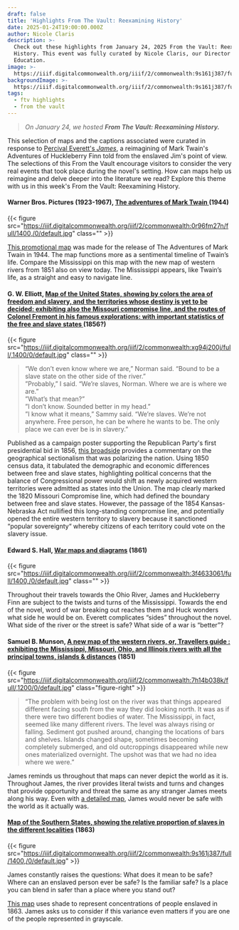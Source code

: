 ```yaml
---
draft: false
title: 'Highlights From The Vault: Reexamining History'
date: 2025-01-24T19:00:00.000Z
author: Nicole Claris
description: >-
  Check out these highlights from January 24, 2025 From the Vault: Reexamining
  History. This event was fully curated by Nicole Claris, our Director of
  Education. 
image: >-
  https://iiif.digitalcommonwealth.org/iiif/2/commonwealth:9s161j387/full/1400,/0/default.jpg
backgroundImage: >-
  https://iiif.digitalcommonwealth.org/iiif/2/commonwealth:9s161j387/full/1400,/0/default.jpg
tags:
  - ftv highlights
  - from the vault
---
```


> *On January 24, we hosted **From The Vault: Reexamining History.***

This selection of maps and the captions associated were curated in response to [Percival Everett's *James*](https://www.npr.org/2024/03/19/1239377175/james-reimagines-twains-huckleberry-finn-with-mordant-humor-and-horror), a reimagining of Mark Twain's Adventures of Huckleberry Finn told from the enslaved Jim's point of view. The selections of this From the Vault encourage visitors to consider the very real events that took place during the novel's setting. How can maps help us reimagine and delve deeper into the literature we read? Explore this theme with us in this week's From the Vault: Reexamining History.

#### Warner Bros. Pictures (1923-1967), [The adventures of Mark Twain ](https://collections.leventhalmap.org/search/commonwealth:0r96fm26c)(1944)

{{< figure src="https://iiif.digitalcommonwealth.org/iiif/2/commonwealth:0r96fm27n/full/1400,/0/default.jpg" class="" >}}

[This promotional map](https://collections.leventhalmap.org/search/commonwealth:0r96fm26c) was made for the release of The Adventures of Mark Twain in 1944. The map functions more as a sentimental timeline of Twain’s life. Compare the Mississippi on this map with the new map of western rivers from 1851 also on view today. The Mississippi appears, like Twain’s life, as a straight and easy to navigate line.

#### G. W. Elliott, [Map of the United States, showing by colors the area of freedom and slavery, and the territories whose destiny is yet to be decided: exhibiting also the Missouri compromise line, and the routes of Colonel Fremont in his famous explorations: with important statistics of the free and slave states ](https://collections.leventhalmap.org/search/commonwealth:xg94j1990)(1856?)

{{< figure src="https://iiif.digitalcommonwealth.org/iiif/2/commonwealth:xg94j200j/full/,1400/0/default.jpg" class="" >}}

> “We don’t even know where we are,” Norman said. “Bound to be a slave state on the other side of the river.” \
> ”Probably,” I said. “We’re slaves, Norman. Where we are is where we are.” \
> ”What’s that mean?” \
> ”I don’t know. Sounded better in my head.” \
> ”I know what it means,” Sammy said. “We’re slaves. We’re not anywhere. Free person, he can be where he wants to be. The only place we can ever be is in slavery.”

Published as a campaign poster supporting the Republican Party's first presidential bid in 1856, [this broadside](https://collections.leventhalmap.org/search/commonwealth:xg94j1990) provides a commentary on the geographical sectionalism that was polarizing the nation. Using 1850 census data, it tabulated the demographic and economic differences between free and slave states, highlighting political concerns that the balance of Congressional power would shift as newly acquired western territories were admitted as states into the Union. The map clearly marked the 1820 Missouri Compromise line, which had defined the boundary between free and slave states. However, the passage of the 1854 Kansas-Nebraska Act nullified this long-standing compromise line, and potentially opened the entire western territory to slavery because it sanctioned “popular sovereignty“ whereby citizens of each territory could vote on the slavery issue.

#### Edward S. Hall, [War maps and diagrams](https://collections.leventhalmap.org/search/commonwealth:3f463305r) (1861)

{{< figure src="https://iiif.digitalcommonwealth.org/iiif/2/commonwealth:3f4633061/full/1400,/0/default.jpg" class="" >}}

Throughout their travels towards the Ohio River, James and Huckleberry Finn are subject to the twists and turns of the Mississippi. Towards the end of the novel, word of war breaking out reaches them and Huck wonders what side he would be on. Everett complicates “sides” throughout the novel. What side of the river or the street is safe? What side of a war is “better”?

#### Samuel B. Munson, [A new map of the western rivers, or, Travellers guide : exhibiting the Mississippi, Missouri, Ohio, and Illinois rivers with all the principal towns, islands & distances](https://collections.leventhalmap.org/search/commonwealth:7h14b0379) (1851)

{{< figure src="https://iiif.digitalcommonwealth.org/iiif/2/commonwealth:7h14b038k/full/,1200/0/default.jpg" class="figure-right" >}}

> “The problem with being lost on the river was that things appeared different facing south from the way they did looking north. It was as if there were two different bodies of water. The Mississippi, in fact, seemed like many different rivers. The level was always rising or falling. Sediment got pushed around, changing the locations of bars and shelves. Islands changed shape, sometimes becoming completely submerged, and old outcroppings disappeared while new ones materialized overnight. The upshot was that we had no idea where we were.”

James reminds us throughout that maps can never depict the world as it is. Throughout James, the river provides literal twists and turns and changes that provide opportunity and threat the same as any stranger James meets along his way. Even with [a detailed map](https://collections.leventhalmap.org/search/commonwealth:7h14b0379), James would never be safe with the world as it actually was.

#### [Map of the Southern States, showing the relative proportion of slaves in the different localities](https://collections.leventhalmap.org/search/commonwealth:9s161j37z) (1863)

{{< figure src="https://iiif.digitalcommonwealth.org/iiif/2/commonwealth:9s161j387/full/1400,/0/default.jpg" >}}

James constantly raises the questions: What does it mean to be safe? Where can an enslaved person ever be safe? Is the familiar safe? Is a place you can blend in safer than a place where you stand out?

[This map](https://collections.leventhalmap.org/search/commonwealth:9s161j37z) uses shade to represent concentrations of people enslaved in 1863. James asks us to consider if this variance even matters if you are one of the people represented in grayscale.
